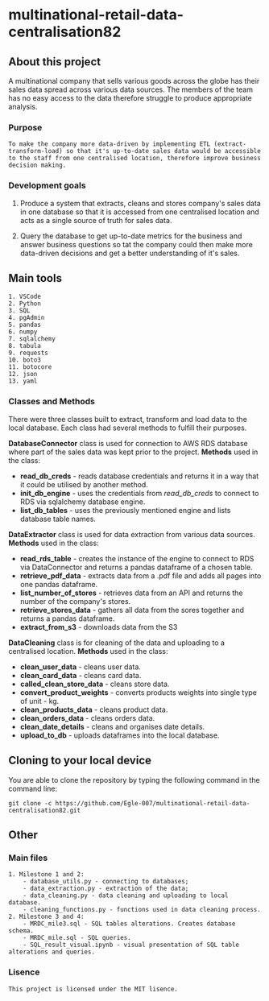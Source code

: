 # multinational-retail-data-centralisation82

## About this project

A multinational company that sells various goods across the globe has their sales data spread across various data sources. The members of the team has no easy access to the data therefore struggle to produce appropriate analysis.


### Purpose

    To make the company more data-driven by implementing ETL (extract-transform-load) so that it's up-to-date sales data would be accessible to the staff from one centralised location, therefore improve business decision making.

### Development goals

1. Produce a system that extracts, cleans and stores company's sales data in one database so that it is accessed from one centralised location and acts as a single source of truth for sales data.

2. Query the database to get up-to-date metrics for the business and answer business questions so tat the company could then make more data-driven decisions and get a better understanding of it's sales. 

## Main tools 

    1. VSCode 
    2. Python
    3. SQL
    4. pgAdmin
    5. pandas 
    6. numpy 
    7. sqlalchemy
    8. tabula 
    9. requests 
    10. boto3
    11. botocore
    12. json
    13. yaml


### Classes and Methods


There were three classes built to extract, transform and load data to the local database. Each class had several methods to fulfill their purposes.

**DatabaseConnector** class is used for connection to AWS RDS  database where part of the sales data was kept prior to the project. **Methods** used in the class:

* **read_db_creds** - reads database credentials and returns it in a way that it could be utilised by another method. 
* **init_db_engine** - uses the credentials from *read_db_creds* to connect to RDS via sqlalchemy database engine.
* **list_db_tables** - uses the previously mentioned engine and lists database table names.

**DataExtractor** class is used for data extraction from various data sources. **Methods** used in the class:

* **read_rds_table** - creates the instance of the engine to connect to RDS via DataConnector and returns a pandas dataframe of a chosen table.
* **retrieve_pdf_data** - extracts data from a .pdf file and adds all pages into one pandas dataframe.
* **list_number_of_stores** - retrieves data from an API and returns the number of the company's stores.
* **retrieve_stores_data** - gathers all data from the sores together and returns a pandas dataframe.
* **extract_from_s3** - downloads data from the S3

**DataCleaning** class is for cleaning of the data and uploading to a centralised location. **Methods** used in the class:

* **clean_user_data** - cleans user data.
* **clean_card_data** - cleans card data.
* **called_clean_store_data** - cleans store data.
* **convert_product_weights** - converts products weights into single type of unit - kg.
* **clean_products_data** - cleans product data.
* **clean_orders_data** - cleans orders data.
* **clean_date_details** - cleans and organises date details.
* **upload_to_db** - uploads dataframes into the local database.


## Cloning to your local device

You are able to clone the repository by typing the following command in the command line:

    git clone -c https://github.com/Egle-007/multinational-retail-data-centralisation82.git

## Other

### Main files

    1. Milestone 1 and 2: 
        - database_utils.py - connecting to databases;
        - data_extraction.py - extraction of the data;
        - data_cleaning.py - data cleaning and uploading to local database.
        - cleaning_functions.py - functions used in data cleaning process.
    2. Milestone 3 and 4:
        - MRDC_mile3.sql - SQL tables alterations. Creates database schema.
        - MRDC_mile.sql - SQL queries.
        - SQL_result_visual.ipynb - visual presentation of SQL table alterations and queries.

### Lisence

    This project is licensed under the MIT lisence.




